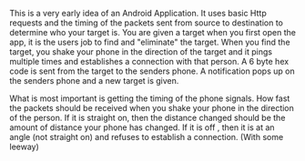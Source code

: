 This is a very early idea of an Android Application. It uses basic Http requests and the timing of the packets sent from source to destination to determine who your target is. You are given a target when you first open the app, it is the users job to find and "eliminate" the target. When you find the target, you shake your phone in the direction of the target and it pings multiple times and establishes a connection with that person. A 6 byte hex code is sent from the target to the senders phone. A notification pops up on the senders phone and a new target is given.

What is most important is getting the timing of the phone signals. How fast the packets should be received when you shake your phone in the direction of the person. If it is straight on, then the distance changed should be the amount of distance your phone has changed. If 
it is off , then it is at an angle (not straight on) and refuses to establish a connection. (With some leeway)
